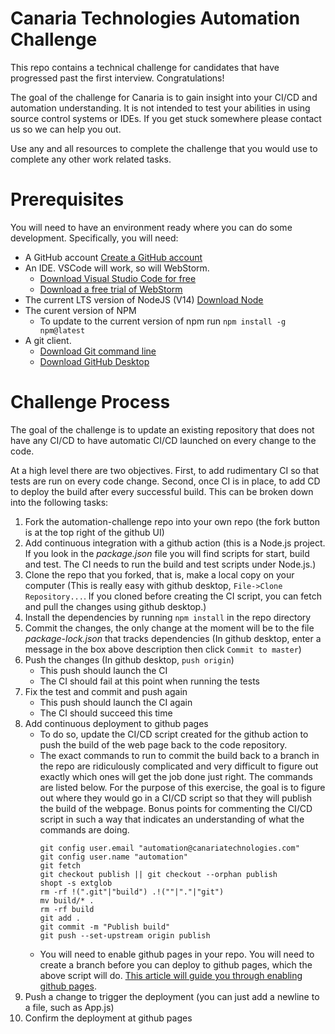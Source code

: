 # Canaria Technologies Automation Challenge

This repo contains a technical challenge for candidates that have progressed past the first interview. Congratulations!

The goal of the challenge for Canaria is to gain insight into your CI/CD and automation understanding. It is not
intended to test your abilities in using source control systems or IDEs. If you get stuck somewhere please contact
us so we can help you out.

Use any and all resources to complete the challenge that you would use to complete any other work related tasks.


# Prerequisites

You will need to have an environment ready where you can do some development. Specifically, you will need:
* A GitHub account [Create a GitHub account](https://github.com/join)
* An IDE. VSCode will work, so will WebStorm.
  * [Download Visual Studio Code for free](https://code.visualstudio.com/download)
  * [Download a free trial of WebStorm](https://www.jetbrains.com/webstorm/download/)
* The current LTS version of NodeJS (V14) [Download Node](https://nodejs.org/en/download/)
* The curent version of NPM
  * To update to the current version of npm run `npm install -g npm@latest`
* A git client.
  * [Download Git command line](https://git-scm.com/downloads)
  * [Download GitHub Desktop](https://desktop.github.com/)

    
# Challenge Process

The goal of the challenge is to update an existing repository that does not have any CI/CD to have automatic CI/CD
launched on every change to the code.

At a high level there are two objectives. First, to add rudimentary CI so that tests are run on every code change.
Second, once CI is in place, to add CD to deploy the build after every successful build. This can be broken down into
the following tasks:

1. Fork the automation-challenge repo into your own repo (the fork button is at the top right of the github UI)
1. Add continuous integration with a github action (this is a Node.js project. If you look in the _package.json_ file
   you will find scripts for start, build and test. The CI needs to run the build and test scripts under Node.js.)
1. Clone the repo that you forked, that is, make a local copy on your computer (This is really easy with github
   desktop, `File->Clone Repository...`. If you cloned before creating the CI script, you can fetch and pull the
   changes using github desktop.)
1. Install the dependencies by running `npm install` in the repo directory
1. Commit the changes, the only change at the moment will be to the file _package-lock.json_ that tracks dependencies
   (In github desktop, enter a message in the box above description then click `Commit to master`)
1. Push the changes (In github desktop, `push origin`)
    * This push should launch the CI
    * The CI should fail at this point when running the tests
1. Fix the test and commit and push again
    * This push should launch the CI again
    * The CI should succeed this time
1. Add continuous deployment to github pages
    * To do so, update the CI/CD script created for the github action to push the build of the web page back to the
      code repository.
    * The exact commands to run to commit the build back to a branch in the repo are ridiculously complicated and
      very difficult to figure out exactly which ones will get the job done just right. The commands are listed
      below. For the purpose of this exercise, the goal is to figure out where they would go in a CI/CD script so
      that they will publish the build of the webpage. Bonus points for commenting the CI/CD script in such a way
      that indicates an understanding of what the commands are doing.
        ```
        git config user.email "automation@canariatechnologies.com"
        git config user.name "automation"
        git fetch
        git checkout publish || git checkout --orphan publish
        shopt -s extglob
        rm -rf !(".git"|"build") .!(""|"."|"git")
        mv build/* .
        rm -rf build
        git add .
        git commit -m "Publish build"
        git push --set-upstream origin publish
        ```
    * You will need to enable github pages in your repo. You will need to create a branch before you can deploy to
      github pages, which the above script will do. [This article will guide you through enabling github pages](https://guides.github.com/features/pages/).
1. Push a change to trigger the deployment (you can just add a newline to a file, such as App.js)
1. Confirm the deployment at github pages
